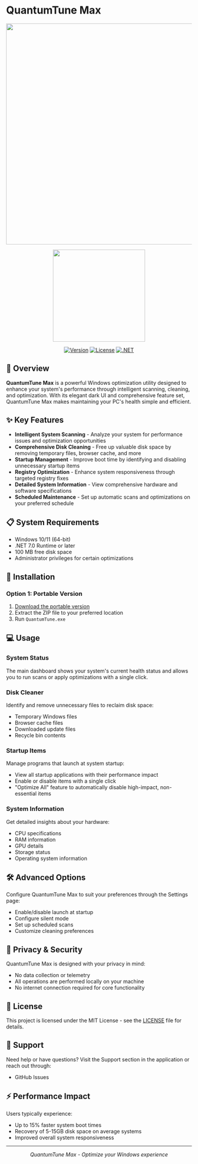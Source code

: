 # QuantumTune Max

<p align="center">
   <a href="https://github.com/gokusan92/QuantumTune/releases/latest" target="_blank">
      <img src="https://github.com/user-attachments/assets/75596220-34af-429a-a117-e0b84fcf1167" width="600px" />
   </a>
</p>

<div align="center">
<img src="https://github.com/user-attachments/assets/b756589c-1b66-4b5a-ad9c-d5c58b9b0fa7" width="250px" />



[![Version](https://img.shields.io/badge/version-1.0.0-purple.svg)](https://github.com/gokusan92/QuantumTune/releases/latest)
[![License](https://img.shields.io/badge/license-MIT-blue.svg)](LICENSE)
[![.NET](https://img.shields.io/badge/.NET-8.0-5C2D91)](https://dotnet.microsoft.com/en-us/download)

</div>

## 🚀 Overview

**QuantumTune Max** is a powerful Windows optimization utility designed to enhance your system's performance through intelligent scanning, cleaning, and optimization. With its elegant dark UI and comprehensive feature set, QuantumTune Max makes maintaining your PC's health simple and efficient.

## ✨ Key Features

- **Intelligent System Scanning** - Analyze your system for performance issues and optimization opportunities
- **Comprehensive Disk Cleaning** - Free up valuable disk space by removing temporary files, browser cache, and more
- **Startup Management** - Improve boot time by identifying and disabling unnecessary startup items
- **Registry Optimization** - Enhance system responsiveness through targeted registry fixes
- **Detailed System Information** - View comprehensive hardware and software specifications
- **Scheduled Maintenance** - Set up automatic scans and optimizations on your preferred schedule

## 📋 System Requirements

- Windows 10/11 (64-bit)
- .NET 7.0 Runtime or later
- 100 MB free disk space
- Administrator privileges for certain optimizations

## 🔧 Installation

### Option 1: Portable Version

1. [Download the portable version](https://github.com/gokusan92/QuantumTune/releases/latest)
2. Extract the ZIP file to your preferred location
3. Run `QuantumTune.exe`

## 💻 Usage

### System Status

The main dashboard shows your system's current health status and allows you to run scans or apply optimizations with a single click.

### Disk Cleaner

Identify and remove unnecessary files to reclaim disk space:
- Temporary Windows files
- Browser cache files
- Downloaded update files
- Recycle bin contents

### Startup Items

Manage programs that launch at system startup:
- View all startup applications with their performance impact
- Enable or disable items with a single click
- "Optimize All" feature to automatically disable high-impact, non-essential items

### System Information

Get detailed insights about your hardware:
- CPU specifications
- RAM information
- GPU details
- Storage status
- Operating system information

## 🛠️ Advanced Options

Configure QuantumTune Max to suit your preferences through the Settings page:
- Enable/disable launch at startup
- Configure silent mode
- Set up scheduled scans
- Customize cleaning preferences

## 🔐 Privacy & Security

QuantumTune Max is designed with your privacy in mind:
- No data collection or telemetry
- All operations are performed locally on your machine
- No internet connection required for core functionality

## 📜 License

This project is licensed under the MIT License - see the [LICENSE](LICENSE) file for details.

## 👥 Support

Need help or have questions? Visit the Support section in the application or reach out through:
- GitHub Issues

## ⚡ Performance Impact

Users typically experience:
- Up to 15% faster system boot times
- Recovery of 5-15GB disk space on average systems
- Improved overall system responsiveness

---

<p align="center">
  <i>QuantumTune Max - Optimize your Windows experience</i>
</p>

